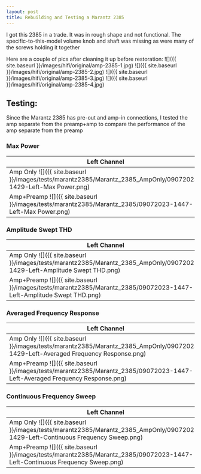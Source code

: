 ```yaml
---
layout: post
title: Rebuilding and Testing a Marantz 2385
---
```

I got this 2385 in a trade. It was in rough shape and not functional. The specific-to-this-model volume knob and shaft was missing as were many of the screws holding it together

Here are a couple of pics after cleaning it up before restoration:
![]({{ site.baseurl }}/images/hifi/original/amp-2385-1.jpg)
![]({{ site.baseurl }}/images/hifi/original/amp-2385-2.jpg)
![]({{ site.baseurl }}/images/hifi/original/amp-2385-3.jpg)
![]({{ site.baseurl }}/images/hifi/original/amp-2385-4.jpg)

## Testing:
Since the Marantz 2385 has pre-out and amp-in connections, I tested the amp separate from the preamp+amp to compare the performance of the amp separate from the preamp

### Max Power
| Left Channel | Right Channel |
| ---- | ---- |
| Amp Only ![]({{ site.baseurl }}/images/tests/marantz2385/Marantz_2385_AmpOnly/09072023-1429-Left-Max Power.png) | Amp Only ![]({{ site.baseurl }}/images/tests/marantz2385/Marantz_2385_AmpOnly/09072023-1429-Right-Max Power.png) |
| Amp+Preamp ![]({{ site.baseurl }}/images/tests/marantz2385/Marantz_2385/09072023-1447-Left-Max Power.png) | Amp+Preamp ![]({{ site.baseurl }}/images/tests/marantz2385/Marantz_2385/09072023-1447-Right-Max Power.png) |

### Amplitude Swept THD
| Left Channel | Right Channel |
| ---- | ---- |
| Amp Only ![]({{ site.baseurl }}/images/tests/marantz2385/Marantz_2385_AmpOnly/09072023-1429-Left-Amplitude Swept THD.png) | Amp Only ![]({{ site.baseurl }}/images/tests/marantz2385/Marantz_2385_AmpOnly/09072023-1429-Right-Amplitude Swept THD.png) |
| Amp+Preamp ![]({{ site.baseurl }}/images/tests/marantz2385/Marantz_2385/09072023-1447-Left-Amplitude Swept THD.png) | Amp+Preamp ![]({{ site.baseurl }}/images/tests/marantz2385/Marantz_2385/09072023-1447-Right-Amplitude Swept THD.png) |

### Averaged Frequency Response
| Left Channel | Right Channel |
| ---- | ---- |
| Amp Only ![]({{ site.baseurl }}/images/tests/marantz2385/Marantz_2385_AmpOnly/09072023-1429-Left-Averaged Frequency Response.png) | Amp Only ![]({{ site.baseurl }}/images/tests/marantz2385/Marantz_2385_AmpOnly/09072023-1429-Right-Averaged Frequency Response.png) |
| Amp+Preamp ![]({{ site.baseurl }}/images/tests/marantz2385/Marantz_2385/09072023-1447-Left-Averaged Frequency Response.png) | Amp+Preamp ![]({{ site.baseurl }}/images/tests/marantz2385/Marantz_2385/09072023-1447-Right-Averaged Frequency Response.png) |

### Continuous Frequency Sweep
| Left Channel | Right Channel |
| ---- | ---- |
| Amp Only ![]({{ site.baseurl }}/images/tests/marantz2385/Marantz_2385_AmpOnly/09072023-1429-Left-Continuous Frequency Sweep.png) | Amp Only ![]({{ site.baseurl }}/images/tests/marantz2385/Marantz_2385_AmpOnly/09072023-1429-Right-Continuous Frequency Sweep.png) |
| Amp+Preamp ![]({{ site.baseurl }}/images/tests/marantz2385/Marantz_2385/09072023-1447-Left-Continuous Frequency Sweep.png) | Amp+Preamp ![]({{ site.baseurl }}/images/tests/marantz2385/Marantz_2385/09072023-1447-Right-Continuous Frequency Sweep.png) |

